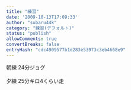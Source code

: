 ```yaml
---
title: "練習"
date: '2009-10-13T17:09:33'
author: "subaru44k"
category: "練習(デフォルト)"
status: "publish"
allowComments: true
convertBreaks: false
entryHash: "cdc4909577b1d283e53973c3eb4668e9"
---
```

朝練 24分ジョグ<br>
<br>
夕練 25分キロ4くらい走
